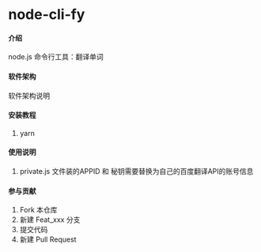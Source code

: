 # node-cli-fy

#### 介绍
node.js 命令行工具：翻译单词

#### 软件架构
软件架构说明


#### 安装教程

1. yarn

#### 使用说明

1. private.js 文件装的APPID 和 秘钥需要替换为自己的百度翻译API的账号信息

#### 参与贡献

1.  Fork 本仓库
2.  新建 Feat_xxx 分支
3.  提交代码
4.  新建 Pull Request





